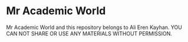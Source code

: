 # Mr Academic World
Mr Academic World and this repository belongs to Ali Eren Kayhan. YOU CAN NOT SHARE OR USE ANY MATERIALS WITHOUT PERMISSION.

